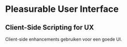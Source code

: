 # Pleasurable User Interface


## Client-Side Scripting for UX
Client-side enhancements gebruiken voor een goede UI.




<!--

Teams gaan de Figma prototypes bekijken en beoordelen. 

Ook naar elkaars prototype kijken, misschien hiermee beginnen? Daarna in teams verder.

Daarna uitdenken hoe ze dit kunnen maken met een breakdown/pseudocode van de wireflow/screenflow < bespreken met docent (hier kunnen we studenten helpen met client-side scripting, hoe pak je dit nou aan in js + css? Over het algemeen 'gewoon' met het 3 stappenplan van js. Dus niet gaan googlen nu of llm-en, maar zelf bedenken)


Daarna feature branch maken en coderen.


https://frontendmasters.com/blog/reanimating-the-css-day-buttons/
https://lab.hakim.se/ladda/
https://lab.hakim.se/scroll-effects/


-->